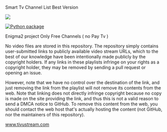 Smart Tv Channel List Best Version

<img src="https://raw.githubusercontent.com/Belfagor2005/S.T.V.C.L-/main/usr/lib/enigma2/python/Plugins/Extensions/stvcl/logo.png">


[![Python package](https://github.com/Belfagor2005/S.T.V.C.L/actions/workflows/pylint.yml/badge.svg)](https://github.com/Belfagor2005/S.T.V.C.L/actions/workflows/pylint.yml)


Enigma2 project
Only Free Channels ( no Pay Tv ) 


No video files are stored in this repository. The repository simply contains user-submitted links to publicly available video stream URLs, which to the best of our knowledge have been intentionally made publicly by the copyright holders. If any links in these playlists infringe on your rights as a copyright holder, they may be removed by sending a pull request or opening an issue.

However, note that we have no control over the destination of the link, and just removing the link from the playlist will not remove its contents from the web. Note that linking does not directly infringe copyright because no copy is made on the site providing the link, and thus this is not a valid reason to send a DMCA notice to GitHub. To remove this content from the web, you should contact the web host that's actually hosting the content (not GitHub, nor the maintainers of this repository).


www.tivustream.com
